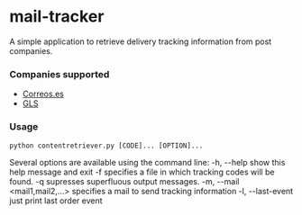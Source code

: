 # mail-tracker

A simple application to retrieve delivery tracking information from post companies.

### Companies supported
* [Correos.es](http://www.correos.es)
* [GLS](https://www.gls-group.eu)

### Usage
    python contentretriever.py [CODE]... [OPTION]...

Several options are available using the command line:
    -h, --help            show this help message and exit
    -f <file>             specifies a file in which tracking codes will be found.
    -q                    supresses superfluous output messages.
    -m, --mail <mail1,mail2,...>
                          specifies a mail to send tracking information
    -l, --last-event      just print last order event

